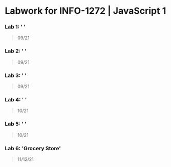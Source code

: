 # Labwork for INFO-1272 | JavaScript 1
### Lab 1: ' '
> 09/21
### Lab 2: ' '
> 09/21
### Lab 3: ' '
> 09/21
### Lab 4: ' '
> 10/21
### Lab 5: ' '
> 10/21
### Lab 6: 'Grocery Store'
> 11/12/21
